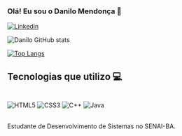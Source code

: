 ### Olá! Eu sou o Danilo Mendonça 👋

[![Linkedin](https://img.shields.io/badge/LinkedIn-0077B5?style=for-the-badge&logo=linkedin&logoColor=white)](https://www.linkedin.com/in/danilo-mendonça-23833a237/)

![Danilo GitHub stats](https://github-readme-stats.vercel.app/api?username=babucc&show_icons=true&theme=dracula)

[![Top Langs](https://github-readme-stats.vercel.app/api/top-langs/?username=babucc&layout=compact&theme=dracula)](https://github.com/babucc/github-readme-stats)

## Tecnologias que utilizo 💻

<div style="display: inline_block"><br/>
  <img align="center" alt="HTML5" src="https://img.shields.io/badge/HTML5-E34F26?style=for-the-badge&logo=html5&logoColor=white" />
  <img align="center" alt="CSS3" src="https://img.shields.io/badge/CSS3-1572B6?style=for-the-badge&logo=css3&logoColor=white" />
  <img align="center" alt="C++" src="https://img.shields.io/badge/C%2B%2B-00599C?style=for-the-badge&logo=c%2B%2B&logoColor=white" />
  <img align="center" alt="Java" src="https://img.shields.io/badge/Java-ED8B00?style=for-the-badge&logo=openjdk&logoColor=white" />
  </div><br/>
  
  Estudante de Desenvolvimento de Sistemas no SENAI-BA.
